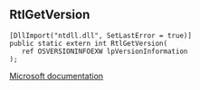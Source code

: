 ## RtlGetVersion

```
[DllImport("ntdll.dll", SetLastError = true)]
public static extern int RtlGetVersion(
   ref OSVERSIONINFOEXW lpVersionInformation
);
```

[Microsoft documentation](TODO)
